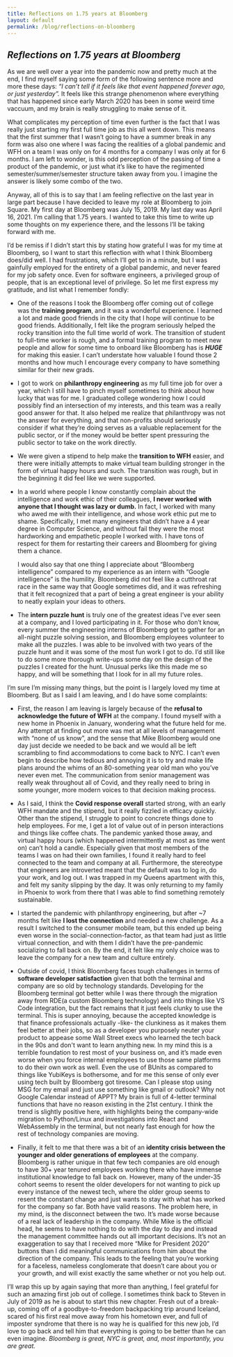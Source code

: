 ```yaml
---
title: Reflections on 1.75 years at Bloomberg
layout: default
permalink: /blog/reflections-on-bloomberg
---
```

<head>
		<meta charset="utf-8">
		<meta name="viewport" content="width=device-width, initial-scale = 1.0, maximum-scale=1.0, user-scalable=no" />
		<meta property="og:description" content="Personal perfolio website of Steven Sawtelle">
		<meta property="og:site_name" content="Reflections on 1.75 years at Bloomberg" />
		<title>Reflections on 1.75 years at Bloomberg - Steven Sawtelle</title>
</head>

<body>

<h2><i>Reflections on 1.75 years at Bloomberg</i></h2>

<p>As we are well over a year into the pandemic now and pretty much at the end, I find myself saying some form of the following sentence more and more these days: <i>“I can’t tell if it feels like that event happened forever ago, or just yesterday”.</i> It feels like this strange phenomenon where everything that has happened since early March 2020 has been in some weird time vaccuum, and my brain is really struggling to make sense of it.</p>

<p>What complicates my perception of time even further is the fact that I was really just starting my first full time job as this all went down. This means that the first summer that I wasn’t going to have a summer break in any form was also one where I was facing the realities of a global pandemic and WFH on a team I was only on for 4 months for a company I was only at for 6 months. I am left to wonder, is this odd perception of the passing of time a product of the pandemic, or just what it’s like to have the regimented semester/summer/semester structure taken away from you. I imagine the answer is likely some combo of the two.</p>

<p>Anyway, all of this is to say that I am feeling reflective on the last year in large part because I have decided to leave my role at Bloomberg to join Square. My first day at Bloomberg was July 15, 2019. My last day was April 16, 2021. I’m calling that 1.75 years. I wanted to take this time to write up some thoughts on my experience there, and the lessons I’ll be taking forward with me.</p>

<p>I’d be remiss if I didn’t start this by stating how grateful I was for my time at Bloomberg, so I want to start this reflection with what I think Bloomberg does/did well. I had frustrations, which I’ll get to in a minute, but I was gainfully employed for the entirety of a global pandemic, and never feared for my job safety once. Even for software engineers, a privileged group of people, that is an exceptional level of privilege. So let me first express my gratitude, and list what I remember fondly:</p>

<ul>
<li><p>One of the reasons I took the Bloomberg offer coming out of college was the <b>training program</b>, and it was a wonderful experience. I learned a lot and made good friends in the city that I hope will continue to be good friends. Additionally, I felt like the program seriously helped the rocky transition into the full time world of work. The transition of student to full-time worker is rough, and a formal training program to meet new people and allow for some time to onboard like Bloomberg has is <b><i>HUGE</i></b> for making this easier. I can’t understate how valuable I found those 2 months and how much I encourage every company to have something similar for their new grads.</p></li>

<li><p>I got to work on <b>philanthropy engineering</b> as my full time job for over a year, which I still have to pinch myself sometimes to think about how lucky that was for me. I graduated college wondering how I could possibly find an intersection of my interests, and this team was a really good answer for that. It also helped me realize that philanthropy was not the answer for everything, and that non-profits should seriously consider if what they’re doing serves as a valuable replacement for the public sector, or if the money would be better spent pressuring the public sector to take on the work directly.</p></li>

<li><p>We were given a stipend to help make the <b>transition to WFH</b> easier, and there were initially attempts to make virtual team building stronger in the form of virtual happy hours and such. The transition was rough, but in the beginning it did feel like we were supported.</p></li>

<li><p>In a world where people I know constantly complain about the intelligence and work ethic of their colleagues, <b>I never worked with anyone that I thought was lazy or dumb.</b> In fact, I worked with many who awed me with their intelligence, and whose work ethic put me to shame. Specifically, I met many engineers that didn’t have a 4 year degree in Computer Science, and without fail they were the most hardworking and empathetic people I worked with. I have tons of respect for them for restarting their careers and Bloomberg for giving them a chance.</p>

<p>I would also say that one thing I appreciate about “Bloomberg intelligence” compared to my experience as an intern with “Google intelligence” is the humility. Bloomberg did not feel like a cutthroat rat race in the same way that Google sometimes did, and it was refreshing that it felt recognized that a part of being a great engineer is your ability to neatly explain your ideas to others.</p></li>

<li><p>The <b>intern puzzle hunt</b> is truly one of the greatest ideas I’ve ever seen at a company, and I loved participating in it. For those who don’t know, every summer the engineering interns of Bloomberg get to gather for an all-night puzzle solving session, and Bloomberg employees volunteer to make all the puzzles. I was able to be involved with two years of the puzzle hunt and it was some of the most fun work I got to do. I’d still like to do some more thorough write-ups some day on the design of the puzzles I created for the hunt. Unusual perks like this made me so happy, and will be something that I look for in all my future roles.</p></li>
</ul>

<p>I’m sure I’m missing many things, but the point is I largely loved my time at Bloomberg. But as I said I am leaving, and I do have some complaints:</p>

<ul>
<li><p>First, the reason I am leaving is largely because of the <b>refusal to acknowledge the future of WFH</b> at the company. I found myself with a new home in Phoenix in January, wondering what the future held for me. Any attempt at finding out more was met at all levels of management with “none of us know”, and the sense that Mike Bloomberg would one day just decide we needed to be back and we would all be left scrambling to find accommodations to come back to NYC. I can’t even begin to describe how tedious and annoying it is to try and make life plans around the whims of an 80-something year old man who you’ve never even met. The communication from senior management was really weak throughout all of Covid, and they really need to bring in some younger, more modern voices to that decision making process.</p></li>

<li><p>As I said, I think the <b>Covid response overall</b> started strong, with an early WFH mandate and the stipend, but it really fizzled in efficacy quickly. Other than the stipend, I struggle to point to concrete things done to help employees. For me, I get a lot of value out of in person interactions and things like coffee chats. The pandemic yanked those away, and virtual happy hours (which happened intermittently at most as time went on) can’t hold a candle. Especially given that most members of the teams I was on had their own families, I found it really hard to feel connected to the team and company at all. Furthermore, the stereotype that engineers are introverted meant that the default was to log in, do your work, and log out. I was trapped in my Queens apartment with this, and felt my sanity slipping by the day. It was only returning to my family in Phoenix to work from there that I was able to find something remotely sustainable.</p></li>

<li><p>I started the pandemic with philanthropy engineering, but after ~7 months felt like <b>I lost the connection</b> and needed a new challenge. As a result I switched to the consumer mobile team, but this ended up being even worse in the social-connection-factor, as that team had just as little virtual connection, and with them I didn’t have the pre-pandemic socializing to fall back on. By the end, it felt like my only choice was to leave the company for a new team and culture entirely.</p></li>

<li><p>Outside of covid, I think Bloomberg faces tough challenges in terms of <b>software developer satisfaction</b> given that both the terminal and company are so old by technology standards. Developing for the Bloomberg terminal got better while I was there through the migration away from RDE(a custom Bloomberg technology) and into things like VS Code integration, but the fact remains that it just feels clunky to use the terminal. This is super annoying, because the accepted knowledge is that finance professionals actually -like- the clunkiness as it makes them feel better at their jobs, so as a developer you purposely neuter your product to appease some Wall Street execs who learned the tech back in the 90s and don't want to learn anything new. In my mind this is a terrible foundation to rest most of your business on, and it’s made even worse when you force internal employees to use those same platforms to do their own work as well. Even the use of BUnits as compared to things like YubiKeys is bothersome, and for me this sense of only ever using tech built by Bloomberg got tiresome. Can I please stop using MSG for my email and just use something like gmail or outlook? Why not Google Calendar instead of APPT? My brain is full of 4-letter terminal functions that have no reason existing in the 21st century. I think the trend is slightly positive here, with highlights being the company-wide migration to Python/Linux and investigations into React and WebAssembly in the terminal, but not nearly fast enough for how the rest of technology companies are moving.</p></li>

<li><p>Finally, it felt to me that there was a bit of an <b>identity crisis between the younger and older generations of employees</b> at the company. Bloomberg is rather unique in that few tech companies are old enough to have 30+ year tenured employees working there who have immense institutional knowledge to fall back on. However, many of the under-35 cohort seems to resent the older developers for not wanting to pick up every instance of the newest tech, where the older group seems to resent the constant change and just wants to stay with what has worked for the company so far. Both have valid reasons. The problem here, in my mind, is the disconnect between the two. It’s made worse because of a real lack of leadership in the company. While Mike is the official head, he seems to have nothing to do with the day to day and instead the management committee hands out all important decisions. It’s not an exaggeration to say that I received more “Mike for President 2020” buttons than I did meaningful communications from him about the direction of the company. This leads to the feeling that you’re working for a faceless, nameless conglomerate that doesn’t care about you or your growth, and will exist exactly the same whether or not you help out.</p></li>

</ul>

<p>I’ll wrap this up by again saying that more than anything, I feel grateful for such an amazing first job out of college. I sometimes think back to Steven in July of 2019 as he is about to start this new chapter. Fresh out of a break-up, coming off of a goodbye-to-freedom backpacking trip around Iceland, scared of his first real move away from his hometown ever, and full of imposter syndrome that there is no way he is qualified for this new job, I’d love to go back and tell him that everything is going to be better than he can even imagine. <i>Bloomberg is great, NYC is great, and, most importantly, you are great.</i></p>

</body>
